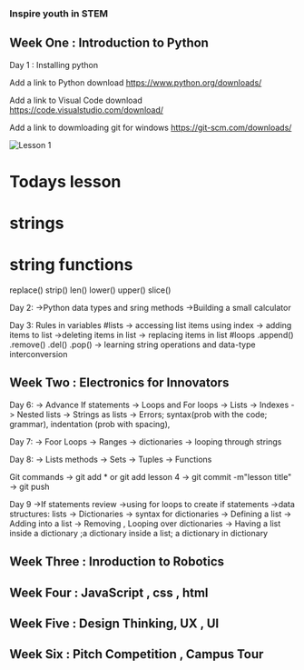 ### Inspire youth in STEM

## Week One : Introduction to Python
Day 1 : Installing python

Add a link to Python download
https://www.python.org/downloads/

Add a link to Visual Code download
https://code.visualstudio.com/download/


Add a link to dowmloading git for windows
https://git-scm.com/downloads/


![Lesson 1 ](./images/lesson1.PNG)

# Todays lesson
# strings
# string functions 
replace()
strip()
len()
lower()
upper()
slice()

Day 2:
->Python data types and sring methods
->Building a small calculator


Day 3: Rules in variables
#lists -> accessing list items using index
    -> adding items to list
    ->deleting items in list
    -> replacing items in list
#loops
.append()
.remove()
.del()
.pop()
-> learning string operations and data-type interconversion



## Week Two : Electronics for Innovators
Day 6: 
-> Advance If statements
-> Loops and For loops
-> Lists
-> Indexes
-> Nested lists
-> Strings as lists
-> Errors; syntax(prob with the code; grammar), indentation (prob with spacing),

Day 7:
-> Foor Loops
-> Ranges
-> dictionaries
-> looping through strings

Day 8:
-> Lists methods
-> Sets
-> Tuples
-> Functions

Git commands
-> git add * or git add lesson 4
-> git commit -m"lesson title"
-> git push

Day 9
->If statements review
->using for loops to create if statements
->data structures: lists
-> Dictionaries
-> syntax for dictionaries
-> Defining a list
-> Adding into a list
-> Removing , Looping over dictionaries
-> Having a list inside a dictionary ;a dictionary inside a list; a dictionary in dictionary




## Week Three : Inroduction to Robotics

## Week Four : JavaScript , css , html

## Week Five : Design Thinking, UX , UI

## Week Six : Pitch Competition , Campus Tour


